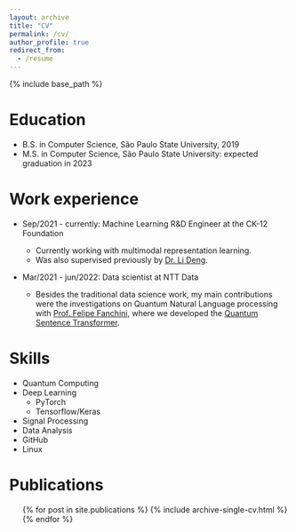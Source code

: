 ```yaml
---
layout: archive
title: "CV"
permalink: /cv/
author_profile: true
redirect_from:
  - /resume
---
```


{% include base_path %}

Education
======
* B.S. in Computer Science, São Paulo State University, 2019
* M.S. in Computer Science, São Paulo State University: expected graduation in 2023

Work experience
======
* Sep/2021 - currently: Machine Learning R&D Engineer at the CK-12 Foundation
  * Currently working with multimodal representation learning.
  * Was also supervised previously by [Dr. Li Deng](https://ieeexplore.ieee.org/author/37271500200).

* Mar/2021 - jun/2022: Data scientist at NTT Data
  * Besides the traditional data science work, my main contributions were the investigations on Quantum Natural Language processing with [Prof. Felipe Fanchini](https://scholar.google.com/citations?user=vMzT1bUAAAAJ&hl=pt-BR), where we developed the [Quantum Sentence Transformer](https://github.com/jogisuda/QuantumSentenceTransformer).
  
Skills
======
* Quantum Computing
* Deep Learning
  * PyTorch
  * Tensorflow/Keras
* Signal Processing
* Data Analysis
* GitHub
* Linux

Publications
======
  <ul>{% for post in site.publications %}
    {% include archive-single-cv.html %}
  {% endfor %}</ul>
  
  
<!-- Teaching
======
  <ul>{% for post in site.teaching %}
    {% include archive-single-cv.html %}
  {% endfor %}</ul> -->

